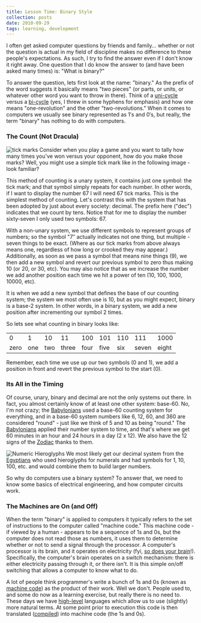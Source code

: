 ```yaml
---
title: Lesson Time: Binary Style
collection: posts
date: 2010-09-29
tags: learning, development
---
```


I often get asked computer questions by friends and family... whether or not the question is actual in my field of discipline makes no difference to these people's expectations. As such, I try to find the answer even if I don't know it right away. One question that I do know the answer to (and have been asked many times) is: "What is binary?"

To answer the question, lets first look at the name: "binary." As the prefix of the word suggests it basically means "two pieces" (or parts, or units, or whatever other word you want to throw in there). Think of a [uni-cycle](http://www.etymonline.com/index.php?term=unicycle) versus a [bi-cycle](http://www.etymonline.com/index.php?term=bicycle) (yes, I threw in some hyphens for emphasis) and how one means "one-revolution" and the other "two-revolutions." When it comes to computers we usually see binary represented as 1′s and 0′s, but really, the term "binary" has nothing to do with computers.

### The Count (Not Dracula)

<img src='/uploads/ticks.png' alt='tick marks' class='right'> Consider when you play a game and you want to tally how many times you've won versus your opponent, how do you make those marks? Well, you might use a simple tick mark like in the following image - look familiar?

This method of counting is a unary system, it contains just one symbol: the tick mark; and that symbol simply repeats for each number. In other words, if I want to display the number 67 I will need 67 tick marks. This is the simplest method of counting. Let's contrast this with the system that has been adopted by just about every society: decimal. The prefix here ("dec") indicates that we count by tens. Notice that for me to display the number sixty-seven I only used two symbols: 67.

With a non-unary system, we use different symbols to represent groups of numbers; so the symbol "7″ actually indicates not one thing, but multiple - seven things to be exact. (Where as our tick marks from above always means one, regardless of how long or crooked they may appear.) Additionally, as soon as we pass a symbol that means nine things (9), we then add a new symbol and revert our previous symbol to zero thus making 10 (or 20, or 30, etc). You may also notice that as we increase the number we add another position each time we hit a power of ten (10, 100, 1000, 10000, etc).

It is when we add a new symbol that defines the base of our counting system; the system we most often use is 10, but as you might expect, binary is a base-2 system. In other words, in a binary system, we add a new position after incrementing our symbol 2 times.

So lets see what counting in binary looks like:

<table class='data-pad'>
    <tbody>
        <tr>
            <td>0</td>
            <td>1</td>
            <td>10</td>
            <td>11</td>
            <td>100</td>
            <td>101</td>
            <td>110</td>
            <td>111</td>
            <td>1000</td>
        </tr>
        <tr>
            <td>zero</td>
            <td>one</td>
            <td>two</td>
            <td>three</td>
            <td>four</td>
            <td>five</td>
            <td>six</td>
            <td>seven</td>
            <td>eight</td>
        </tr>
    </tbody>
</table>

Remember, each time we use up our two symbols (0 and 1), we add a position in front and revert the previous symbol to the start (0).

### Its All in the Timing

Of course, unary, binary and decimal are not the only systems out there. In fact, you almost certainly know of at least one other system: base-60. No, I'm not crazy; the [Babylonians](http://en.wikipedia.org/wiki/Babylon) used a base-60 counting system for everything, and in a base-60 system numbers like 6, 12, 60, and 360 are considered "round" - just like we think of 5 and 10 as being "round." The [Babylonians](http://en.wikipedia.org/wiki/Babylon) applied their number system to time, and that's where we get 60 minutes in an hour and 24 hours in a day (2 x 12). We also have the 12 signs of the [Zodiac](http://en.wikipedia.org/wiki/Zodiac) thanks to them.

<img src='/uploads/hieroglyphs.png' alt='Numeric Hieroglyphs' class='right'> We most likely get our decimal system from the [Egyptians](http://en.wikipedia.org/wiki/Ancient_Egypt) who used hieroglyphs for numerals and had symbols for 1, 10, 100, etc. and would combine them to build larger numbers.

So why do computers use a binary system? To answer that, we need to know some basics of electrical engineering, and how computer circuits work.

### The Machines are On (and Off)

When the term "binary" is applied to computers it typically refers to the set of instructions to the computer called "machine code." This machine code - if viewed by a human - appears to be a sequence of 1s and 0s, but the computer does not read those as numbers, it uses them to determine whether or not to send a signal through the processor. A computer's processor is its brain, and it operates on electricity (fyi, [so does your brain](http://www2.allblues.org/news/brain_series.html)!). Specifically, the computer's brain operates on a switch mechanism: there is either electricity passing through it, or there isn't. It is this simple on/off switching that allows a computer to know what to do.

A lot of people think programmer's write a bunch of 1s and 0s (known as [machine code](http://simple.wikipedia.org/wiki/Machine_code)) as the product of their work. Well we don't. People used to, and some do now as a learning exercise, but really there is no need to. These days we have [high-level](http://en.wikipedia.org/wiki/High-level_programming_language) languages which allow us to use (slightly) more natural terms. At some point prior to execution this code is then translated ([compiled](http://xkcd.com/303/)) into machine code (the 1s and 0s).
